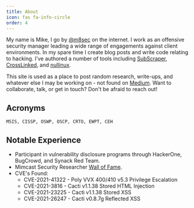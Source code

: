 ```yaml
---
title: About
icon: fas fa-info-circle
order: 4
---
```


My name is Mike, I go by [@m8sec](https://twitter.com/m8sec) on the internet. I work as an offensive security manager leading a wide range of engagements against client environments. In my spare time I create blog posts and write code relating to hacking. I've authored a number of tools including [SubScraper](https://github.com/m8sec/subscraper), [CrossLinked](https://github.com/m8sec/CrossLinked), and [nullinux](https://github.com/m8sec/nullinux).

This site is used as a place to post random research, write-ups, and whatever else I may be working on - not found on [Medium](https://m8sec.medium.com/). Want to collaborate, talk, or get in touch? Don't be afraid to reach out!


## Acronyms

`MSIS, CISSP, OSWP, OSCP, CRTO, EWPT, CEH`


## Notable Experience

* Participant in vulnerability disclosure programs through HackerOne, BugCrowd, and Synack Red Team.
* Mimcast Security Researcher [Wall of Fame](https://www.mimecast.com/responsible-disclosure/).
* CVE's Found:
  * CVE-2021-41322 - Poly VVX 400/410 v5.3 Privilege Escalation
  * CVE-2021-3816 - Cacti v1.1.38 Stored HTML Injection
  * CVE-2021-23225 - Cacti v1.1.38 Stored XSS
  * CVE-2021-26247 - Cacti v0.8.7g Reflected XSS

